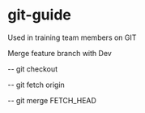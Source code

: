 # git-guide
Used in training team members on GIT

Merge feature branch with Dev

-- git checkout <sourcebranch>

-- git fetch origin <targetbranch>

-- git merge FETCH_HEAD
